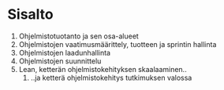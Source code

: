 # Sisalto

1. Ohjelmistotuotanto ja sen osa-alueet
1. Ohjelmistojen vaatimusmäärittely, tuotteen ja sprintin hallinta
1. Ohjelmistojen laadunhallinta
1. Ohjelmistojen suunnittelu
1. Lean, ketterän ohjelmistokehityksen skaalaaminen..
    1. ..ja ketterä ohjelmistokehitys tutkimuksen valossa
